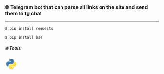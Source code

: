 <h3 align="left"> 🌐 Telegram bot that can parse all links on the site and send them to tg chat</h1>
<hr>
<pre class="notranslate"><code>$ pip install requests</code></pre>
<pre class="notranslate"><code>$ pip install bs4</code></pre>
<h5>🔥 Tools: </h5>
<p align="left"> <a href="https://www.python.org" target="_blank" rel="noreferrer"> <img src="https://raw.githubusercontent.com/devicons/devicon/master/icons/python/python-original.svg" alt="python" width="40" height="40"/> </a> </p>

